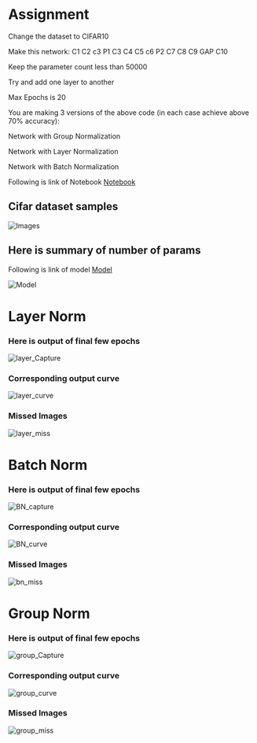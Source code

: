 # Assignment
Change the dataset to CIFAR10

Make this network:
C1 C2 c3 P1 C3 C4 C5 c6 P2 C7 C8 C9 GAP C10

Keep the parameter count less than 50000

Try and add one layer to another

Max Epochs is 20

You are making 3 versions of the above code (in each case achieve above 70% accuracy):

Network with Group Normalization

Network with Layer Normalization

Network with Batch Normalization

Following is link of Notebook
[Notebook](https://github.com/gdeotale/ERA/blob/main/Session8/S8.ipynb)
## Cifar dataset samples
![Images](https://github.com/gdeotale/ERA/assets/8176219/320c6e43-6947-4920-9073-d818adfeb680)
## Here is summary of number of params
Following is link of model [Model](https://github.com/gdeotale/ERA/blob/main/Session8/S8.ipynb)

![Model](https://github.com/gdeotale/ERA/assets/8176219/e62f42e9-c3a5-45e1-b48d-aef23763cf49)

# Layer Norm
### Here is output of final few epochs
![layer_Capture](https://github.com/gdeotale/ERA/assets/8176219/7538d3b9-5332-4fc3-b87d-f6dde38abc12)
### Corresponding output curve
![layer_curve](https://github.com/gdeotale/ERA/assets/8176219/aced2555-e483-4ff5-8adb-40c7626a20f3)
### Missed Images
![layer_miss](https://github.com/gdeotale/ERA/assets/8176219/b80226f4-a157-4773-95cb-151094888dea)

# Batch Norm
### Here is output of final few epochs
![BN_capture](https://github.com/gdeotale/ERA/assets/8176219/879e076d-a2bb-4a31-87a6-d6fbf02f9503)
### Corresponding output curve
![BN_curve](https://github.com/gdeotale/ERA/assets/8176219/7c6e9aa1-95d2-4df1-804b-0ccc0458eaab)
### Missed Images
![bn_miss](https://github.com/gdeotale/ERA/assets/8176219/9a25409c-b5ec-422d-bc6c-43c8d7a3a3bd)

# Group Norm
### Here is output of final few epochs
![group_Capture](https://github.com/gdeotale/ERA/assets/8176219/8fcc1dc9-17c3-42e2-a986-e824d8481134)
### Corresponding output curve
![group_curve](https://github.com/gdeotale/ERA/assets/8176219/595f4ada-bd2d-430c-baf4-a62f0d0a2b93)
### Missed Images
![group_miss](https://github.com/gdeotale/ERA/assets/8176219/e5297fb2-613e-45d4-9b04-c695ef3de86d)
